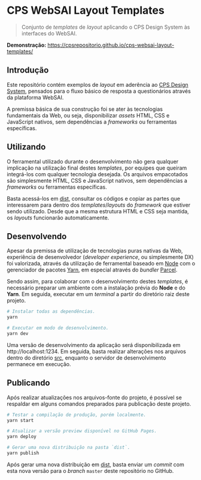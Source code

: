 # CPS WebSAI Layout Templates

> Conjunto de _templates_ de _layout_ aplicando o CPS Design System às interfaces do WebSAI.

**Demonstração:** https://cpsrepositorio.github.io/cps-websai-layout-templates/

## Introdução

Este repositório contém exemplos de _layout_ em aderência ao [CPS Design System](https://cpsrepositorio.github.io/cps-design-system/), pensados para o fluxo básico de resposta a questionários através da plataforma WebSAI.

A premissa básica de sua construção foi se ater às tecnologias fundamentais da Web, ou seja, disponibilizar _assets_ HTML, CSS e JavaScript nativos, sem dependências a _frameworks_ ou ferramentas específicas.

## Utilizando

O ferramental utilizado durante o desenvolvimento não gera qualquer implicação na utilização final destes _templates_, por equipes que queiram integrá-los com qualquer tecnologia desejada. Os arquivos empacotados são simplesmente HTML, CSS e JavaScript nativos, sem dependências a _frameworks_ ou ferramentas específicas.

Basta acessá-los em [dist](./dist/), consultar os códigos e copiar as partes que interessarem para dentro dos _templates_/_layouts_ do _framework_ que estiver sendo utilizado. Desde que a mesma estrutura HTML e CSS seja mantida, os _layouts_ funcionarão automaticamente.

## Desenvolvendo

Apesar da premissa de utilização de tecnologias puras nativas da Web, experiência de desenvolvedor (_developer experience_, ou simplesmente DX) foi valorizada, através da utilização de ferramental baseado em [Node](https://nodejs.org/) com o gerenciador de pacotes [Yarn](https://classic.yarnpkg.com/), em especial através do _bundler_ [Parcel](https://parceljs.org/).

Sendo assim, para colaborar com o desenvolvimento destes _templates_, é necessário preparar um ambiente com a instalação prévia do **Node** e do **Yarn**. Em seguida, executar em um _terminal_ a partir do diretório raiz deste projeto.

``` bash
# Instalar todas as dependências.
yarn

# Executar em modo de desenvolvimento.
yarn dev
```

Uma versão de desenvolvimento da aplicação será disponibilizada em http://localhost:1234. Em seguida, basta realizar alterações nos arquivos dentro do diretório [src](./src/), enquanto o servidor de desenvolvimento permanece em execução.

## Publicando

Após realizar atualizações nos arquivos-fonte do projeto, é possível se respaldar em alguns comandos preparados para publicação deste projeto.

``` bash
# Testar a compilação de produção, porém localmente.
yarn start

# Atualizar a versão preview disponível no GitHub Pages.
yarn deploy

# Gerar uma nova distribuição na pasta `dist`.
yarn publish
```

Após gerar uma nova distribuição em [dist](./dist/), basta enviar um _commit_ com esta nova versão para o _branch_ `master` deste repositório no GitHub.
